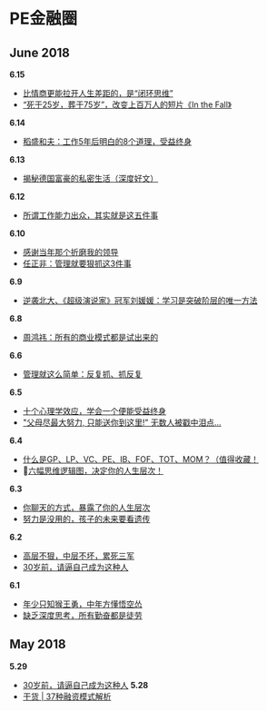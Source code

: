 # PE金融圈

## June 2018
**6.15**
- [比情商更能拉开人生差距的，是“闭环思维”](https://mp.weixin.qq.com/s?__biz=MzA4MjAxODMzMA==&mid=2653197816&idx=1&sn=646eab86ecae72029a0f40ba51496ce9&chksm=845c1c8db32b959b50215b6c2d2b7b1c3a3627357f1dc38a552891dc4681d82fe52248183bef&scene=38#wechat_redirect)
- [“死于25岁，葬于75岁”，改变上百万人的短片《In the Fall》](https://mp.weixin.qq.com/s?__biz=MzA4MjAxODMzMA==&mid=2653197816&idx=6&sn=99d12c3e838f0be8705f5582ae4a2381&chksm=845c1c8db32b959b8f30a76077393608965d17c1c5641703b99ae6b5dcb89be29c814415a87c&scene=38#wechat_redirect)

**6.14**
- [稻盛和夫：工作5年后明白的8个道理，受益终身](https://mp.weixin.qq.com/s?__biz=MzA4MjAxODMzMA==&mid=2653197800&idx=5&sn=ab3ee11fcf3d4788c7a8ff779a030ae9&chksm=845c1c9db32b958be19662bea42b58ac6608e06261762e638807abdcece366782513bef03d83&scene=38#wechat_redirect)

**6.13**
- [揭秘德国富豪的私密生活（深度好文）](https://mp.weixin.qq.com/s?__biz=MzA4MjAxODMzMA==&mid=2653197784&idx=3&sn=9dfa00c9f1a854856d5863e57de181f6&chksm=845c1cadb32b95bb7952654b73282df4e357b6cf88649dec84e17b480c9429bdeffb4a3b757f&scene=38#wechat_redirect)

**6.12**
- [所谓工作能力出众，其实就是这五件事](https://mp.weixin.qq.com/s?__biz=MzA4MjAxODMzMA==&mid=2653197765&idx=2&sn=d97c4bbf57a78833442b540b91b4dfaa&chksm=845c1cb0b32b95a675e14cda9352ca3a4224aaa33d85172f39457c90a57b93aad2a559ee95b4&scene=38#wechat_redirect)

**6.10**
- [感谢当年那个折磨我的领导](https://mp.weixin.qq.com/s?__biz=MzA4MjAxODMzMA==&mid=2653197728&idx=2&sn=1aba1b63c882fd30176a9ac117df4905&chksm=845c1cd5b32b95c3bd09c2ffb2a090431eeb760cfacf5bc989f101fd904f1acc4829ddbe9208&scene=38#wechat_redirect)
- [任正非：管理就要狠抓这3件事](https://mp.weixin.qq.com/s?__biz=MzA4MjAxODMzMA==&mid=2653197728&idx=2&sn=1aba1b63c882fd30176a9ac117df4905&chksm=845c1cd5b32b95c3bd09c2ffb2a090431eeb760cfacf5bc989f101fd904f1acc4829ddbe9208&scene=38#wechat_redirect)

**6.9**
- [逆袭北大、《超级演说家》冠军刘媛媛：学习是突破阶层的唯一方法](https://mp.weixin.qq.com/s?__biz=MzA4MjAxODMzMA==&mid=2653197708&idx=5&sn=9539c32be9ce6d3f009f43ae2560f1be&chksm=845c1cf9b32b95ef0c145da4cae555689a632d11589fffb99d10e39779ce26ecc007358f8695&scene=38#wechat_redirect)

**6.8**
- [周鸿祎：所有的商业模式都是试出来的](https://mp.weixin.qq.com/s?__biz=MzA4MjAxODMzMA==&mid=2653197688&idx=2&sn=0c43b3c9aeb7a741289daea204ca7945&chksm=845c1c0db32b951b57ae210958ac186d95c754fd3832a3880910f2b3fc50d391221466584dd1&scene=38#wechat_redirect)

**6.6**
- [管理就这么简单：反复抓、抓反复](https://mp.weixin.qq.com/s?__biz=MzA4MjAxODMzMA==&mid=2653197658&idx=5&sn=af2284ce88a307f1087540e26788b705&chksm=845c1c2fb32b9539b958d6fcc90111dd12018e79affcd5fa1a55cd5d8ca899302e7988c0be96&scene=38#wechat_redirect)

**6.5**
- [十个心理学效应，学会一个便能受益终身](https://mp.weixin.qq.com/s?__biz=MzA4MjAxODMzMA==&mid=2653197643&idx=3&sn=4c7e26f3b3df2fa05533c77bd6faa356&chksm=845c1c3eb32b95283ebe272c173bf8fc0ba1b7e4dd3bc216f94dc275ab90fb4e0b95419ac6ad&scene=38#wechat_redirect)
- ["父母尽最大努力, 只能送你到这里!" 无数人被戳中泪点...](https://mp.weixin.qq.com/s?__biz=MzA4MjAxODMzMA==&mid=2653197643&idx=1&sn=8a4abe276e205b77b3a7dd9b06dd3e0c&chksm=845c1c3eb32b95285ec2f95ad680da7c20554cf5f2fc2eed17d495650ed030cd0703ea5b1b32&scene=38#wechat_redirect)

**6.4**
- [什么是GP、LP、VC、PE、IB、FOF、TOT、MOM？（值得收藏！](https://mp.weixin.qq.com/s?__biz=MzA4MjAxODMzMA==&mid=2653197630&idx=3&sn=5b5f988745509fa037b45a3a85e7681e&chksm=845c1c4bb32b955df68b99e14f49d9972c6d03dd6386a27ca9b70539286da273b3cd9817534f&scene=38#wechat_redirect)
- 🔴[六幅思维逻辑图，决定你的人生层次！](https://mp.weixin.qq.com/s?__biz=MzA4MjAxODMzMA==&mid=2653197630&idx=4&sn=bebc9b72f89881a4d18023d23b9ad223&chksm=845c1c4bb32b955dfe0acc088b426924db6ea8c37da2637590e69a72d0b9adaa12ebb681fec8&scene=38#wechat_redirect)

**6.3**
- [你聊天的方式，暴露了你的人生层次](https://mp.weixin.qq.com/s?__biz=MzA4MjAxODMzMA==&mid=2653197615&idx=3&sn=c33cb84376eac100c5a2c1cc76586822&chksm=845c1c5ab32b954c83794493fa5e7608c7f1bec174035101ddac680420d4adaf1ab42dc8d96a&scene=38#wechat_redirect)
- [努力是没用的，孩子的未来要看遗传](https://mp.weixin.qq.com/s?__biz=MzA4MjAxODMzMA==&mid=2653197596&idx=1&sn=286f4368fb62563099fdcb33e2478201&chksm=845c1c69b32b957feda6808dcd79a407b3f72dc0b00ac9ed97ba0b2e0a5ef85ce1d022074a9a&scene=38#wechat_redirect)

**6.2**
- [高层不狠，中层不坏，累死三军](https://mp.weixin.qq.com/s?__biz=MzA4MjAxODMzMA==&mid=2653197596&idx=4&sn=42193527e1bb709ab0fe906200b9ceb0&chksm=845c1c69b32b957f8ff56ab807e22279cde3aa6715eac5d22abccb6c0ffdb1ac75b6b6165012&scene=38#wechat_redirect)
- [30岁前，请逼自己成为这种人](https://mp.weixin.qq.com/s?__biz=MzA4MjAxODMzMA==&mid=2653197584&idx=1&sn=044c455300643b849dd1c2c9be6f87b1&chksm=845c1c65b32b9573b89a97e03b80f376c642f3eb125a3067d48662f01afe70ef97f7a563b3a0&scene=38#wechat_redirect)

**6.1**
- [年少只知猴王勇，中年方懂悟空怂](https://mp.weixin.qq.com/s?__biz=MzA4MjAxODMzMA==&mid=2653197584&idx=2&sn=f028e2a83006ec98794a899b465581fb&chksm=845c1c65b32b9573c6a5b97f8fbb3a6594c4b158ed85cd5500f43fc76504ca62407b99fbc7a8&scene=38#wechat_redirect)
- [缺乏深度思考，所有勤奋都是徒劳](https://mp.weixin.qq.com/s?__biz=MzA4MjAxODMzMA==&mid=2653197584&idx=4&sn=49be589302e395a3985a1f8ea140743f&chksm=845c1c65b32b9573b558adac431c800e82854e93e8c1017dc01a5a5be2c823a11353081338f3&scene=38#wechat_redirect)

## May 2018
**5.29**
- [30岁前，请逼自己成为这种人](https://mp.weixin.qq.com/s?__biz=MzA4MjAxODMzMA==&mid=2653197548&idx=2&sn=e8ce60850c0925a84235b6141c9f23dc&chksm=845c1d99b32b948f7b33f132e7da663709ed5e43fcc981bfe0a5d128b906e22ccae82a70b5ba&scene=38#wechat_redirect)
**5.28**
- [干货 | 37种融资模式解析](https://mp.weixin.qq.com/s?__biz=MzA4MjAxODMzMA==&mid=2653197528&idx=3&sn=0a1d7ca88fc051d80da3fe6cbc85d9df&chksm=845c1dadb32b94bba2431bd04a15b9d769105f2369c946e52f7e895abfdd4186e078c0a5db4e&scene=38#wechat_redirect)